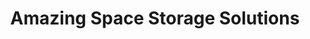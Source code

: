 ---
title: "Amazing Space Storage Solutions"
url: /levelland/amazing-space-storage-solutions/
shop: Mieten
---